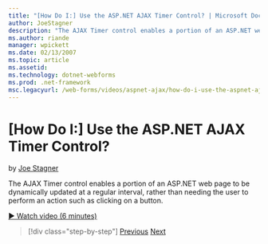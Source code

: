 ```yaml
---
title: "[How Do I:] Use the ASP.NET AJAX Timer Control? | Microsoft Docs"
author: JoeStagner
description: "The AJAX Timer control enables a portion of an ASP.NET web page to be dynamically updated at a regular interval, rather than needing the user to perform an a..."
ms.author: riande
manager: wpickett
ms.date: 02/13/2007
ms.topic: article
ms.assetid: 
ms.technology: dotnet-webforms
ms.prod: .net-framework
msc.legacyurl: /web-forms/videos/aspnet-ajax/how-do-i-use-the-aspnet-ajax-timer-control
---
```

[How Do I:] Use the ASP.NET AJAX Timer Control?
====================
by [Joe Stagner](https://github.com/JoeStagner)

The AJAX Timer control enables a portion of an ASP.NET web page to be dynamically updated at a regular interval, rather than needing the user to perform an action such as clicking on a button.

[&#9654; Watch video (6 minutes)](https://channel9.msdn.com/Blogs/ASP-NET-Site-Videos/how-do-i-use-the-aspnet-ajax-timer-control)

>[!div class="step-by-step"]
[Previous](how-do-i-use-the-aspnet-ajax-roundedcorners-extender.md)
[Next](how-do-i-implement-the-predictive-fetch-pattern-for-ajax.md)